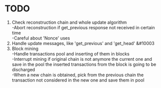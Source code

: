 # TODO

1. Check reconstruction chain and whole update algorithm
    <br>-Abort reconstruction if get_previous response not received in certain time
    <br>-Careful about 'Nonce' uses
2. Handle update messages, like 'get_previous' and 'get_head' &#10003
3. Block mining
    <br>-Handle transactions pool and inserting of them in blocks
    <br>-Interrupt mining if original chain is not anymore the current one and save in the pool the inserted transactions from the block is going to be discharged
    <br>-When a new chain is obtained, pick from the previous chain the transaction not considered in the new one and save them in pool
